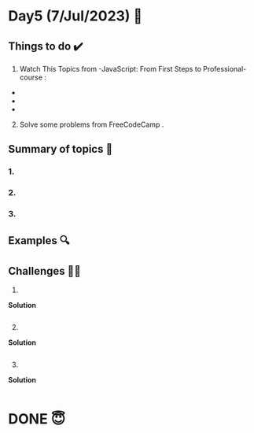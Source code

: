 #  Day5 (7/Jul/2023) 🚀

## Things to do ✔️

1. Watch This Topics from -JavaScript: From First Steps to Professional- course :
  -  
  - 
  - 
2. Solve some problems from FreeCodeCamp .
  

## Summary of topics 📝

### 1. 

### 2. 

### 3. 

## Examples 🔍

## Challenges 💪🏽

1.

**Solution**

```
```

2.

**Solution**

```
```

3.

**Solution**

```
```

# DONE 😇
